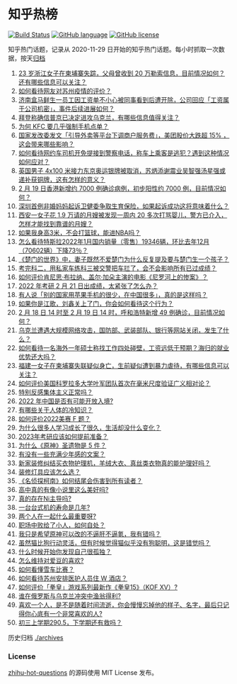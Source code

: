 # 知乎热榜
[![Build Status](https://github.com/ToWeLong/zhihu-hot-questions/workflows/CI/badge.svg)](https://github.com/ToWeLong/zhihu-hot-questions/actions)
[![GitHub language](https://img.shields.io/badge/language-golang-orange.svg)](https://golang.org/)
[![GitHub license](https://img.shields.io/github/license/ToWeLong/zhihu-hot-questions)](https://github.com/ToWeLong/zhihu-hot-questions/blob/main/LICENSE)

知乎热门话题，记录从 2020-11-29 日开始的知乎热门话题。每小时抓取一次数据，按天[归档](./archives)

<!-- BEGIN -->

1. [23 岁浙江女子在柬埔寨失踪，父母曾收到 20 万勒索信息，目前情况如何？还有哪些信息可以关注？](https://www.zhihu.com/question/517231180)
1. [如何看待网友对苏州疫情的评价？](https://www.zhihu.com/question/501857013)
1. [济南盒马鲜生一员工因工资单不小心被同事看到后遭开除，公司回应「工资属于公司机密」，事件后续进展如何？](https://www.zhihu.com/question/517232467)
1. [拜登称确信普京已决定进攻乌克兰，有哪些信息值得关注？](https://www.zhihu.com/question/517426806)
1. [为何 KFC 要几乎强制手机点单？](https://www.zhihu.com/question/337011684)
1. [国家发改委发文「引导外卖等平台下调商户服务费」，美团股价大跌超  15% ，这会带来哪些影响？](https://www.zhihu.com/question/517295368)
1. [如何看待网约车司机开免提接到警察电话，称车上乘客是逃犯？遇到这种情况如何应对？](https://www.zhihu.com/question/517443016)
1. [英国男子 4x100 米接力东京奥运银牌被取消，苏炳添谢震业吴智强汤星强或递补获铜牌，这有怎样的意义？](https://www.zhihu.com/question/517388025)
1. [2 月 19 日香港新增约 7000 例确诊病例，初步阳性约 7000 例，目前情况如何？](https://www.zhihu.com/question/517457426)
1. [深圳首例非婚妈妈起诉卫健委争取生育保险，如果起诉成功这将意味着什么？](https://www.zhihu.com/question/517440827)
1. [西安一女子花 1.9 万请的月嫂被发现一周内 20 多次打骂婴儿，警方已介入，怎样才能找到靠谱的月嫂？](https://www.zhihu.com/question/517435497)
1. [如果我身高3米，不会打篮球，能进NBA吗？](https://www.zhihu.com/question/516178420)
1. [怎么看待特斯拉2022年1月国内销量（零售）19346辆，环比去年12月（70602辆）下降73％？](https://www.zhihu.com/question/516577123)
1. [《楚门的世界》中，妻子既然不爱楚门为什么反复提及要与楚门生一个孩子？](https://www.zhihu.com/question/305864895)
1. [考完科二，用私家车练科三被交警把车拦了，会不会影响所有已过成绩？](https://www.zhihu.com/question/515450357)
1. [如何评价肯尼思·布拉纳、盖尔·加朵主演的电影《尼罗河上的惨案》？](https://www.zhihu.com/question/515935312)
1. [2022 年考研 2 月 21 日出成绩，太紧张了怎么办？](https://www.zhihu.com/question/516679455)
1. [有人说「别的国家用苹果手机的很少，在中国很多」，真的是这样吗？](https://www.zhihu.com/question/515053858)
1. [如果你是江歌，刘鑫关上了门，你会如何看待这个行为？](https://www.zhihu.com/question/515709154)
1. [2 月 18 日 14 时至 2 月 19 日 14 时，呼和浩特新增 49 例确诊，目前情况如何？](https://www.zhihu.com/question/517448434)
1. [乌克兰遭遇大规模网络攻击，国防部、武装部队、银行等网站关闭，发生了什么？](https://www.zhihu.com/question/516850068)
1. [如何看待一名海外一年硕士称找工作四处碰壁，工资远低于预期？海归的就业优势还大吗？](https://www.zhihu.com/question/517142612)
1. [福建一女子在柬埔寨失联疑似身亡，生前疑似遭到暴力虐待，有哪些信息可以关注？](https://www.zhihu.com/question/517519304)
1. [如何评价美国科罗拉多大学叶军团队首次在毫米尺度验证广义相对论？](https://www.zhihu.com/question/517133679)
1. [特别反感集体主义正常吗？](https://www.zhihu.com/question/484974881)
1. [2022 年中国是否有可能开放入境?](https://www.zhihu.com/question/517046242)
1. [有哪些关于人体的冷知识？](https://www.zhihu.com/question/314777398)
1. [如何评价2022美赛 F 题？](https://www.zhihu.com/question/516986370)
1. [为什么很多人学习成长了很久，生活却没什么变化？](https://www.zhihu.com/question/516732745)
1. [2023年考研应该如何提前准备？](https://www.zhihu.com/question/435776525)
1. [为什么《原神》圣遗物是 5 件？](https://www.zhihu.com/question/514588046)
1. [有没有一些充满少年感的文案？](https://www.zhihu.com/question/509569159)
1. [新家装修纠结买衣物护理机，羊绒大衣、真丝类衣物真的能护理好吗？](https://www.zhihu.com/question/515716481)
1. [装修灯具应该怎么选？](https://www.zhihu.com/question/511064361)
1. [《名侦探柯南》如何结尾会伤害到所有读者？](https://www.zhihu.com/question/469753726)
1. [高中真的有像小说里这么美好吗?](https://www.zhihu.com/question/515914309)
1. [真的存在Ni主导吗?](https://www.zhihu.com/question/515565102)
1. [一台台式机的寿命是几年?](https://www.zhihu.com/question/384873330)
1. [两个人在一起什么最重要呀?](https://www.zhihu.com/question/513423743)
1. [职场中败给了小人，如何自处？](https://www.zhihu.com/question/508613579)
1. [我只是希望原神可以改的不逼肝不逼氪，我有错吗？](https://www.zhihu.com/question/516701192)
1. [虽然猫比狗行动灵活，但有时候觉得猫似乎没有狗聪明，这是错觉吗？](https://www.zhihu.com/question/440709934)
1. [什么时候开始你发现自己很孤独？](https://www.zhihu.com/question/516687625)
1. [怎么维持对爱豆的喜欢?](https://www.zhihu.com/question/516599273)
1. [如何看懂雪车比赛？](https://www.zhihu.com/question/488549288)
1. [如何看待苏州安排医护人员住 W 酒店？](https://www.zhihu.com/question/517158744)
1. [如何评价「拳皇」游戏系列最新作《拳皇15》（KOF XV）?](https://www.zhihu.com/question/338773376)
1. [谁在俄罗斯与乌克兰冲突中渔翁得利?](https://www.zhihu.com/question/516399382)
1. [喜欢一个人，是不是随着时间流逝，你会慢慢忘掉他的样子、名字，最后只记得你心底有一个非常喜欢的人?](https://www.zhihu.com/question/517400196)
1. [初三上学期290.5，下学期还有救吗？](https://www.zhihu.com/question/512829740)

<!-- END -->

历史归档 [./archives](./archives)


### License
[zhihu-hot-questions](https://github.com/towelong/zhihu-hot-questions) 的源码使用 MIT License 发布。